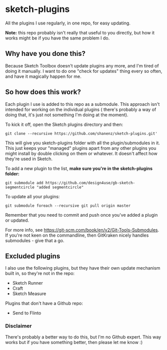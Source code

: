 # sketch-plugins
All the plugins I use regularly, in one repo, for easy updating.

**Note:** this repo probably isn't really that useful to you directly, but how it works might be if you have the same problem I do. 

## Why have you done this?
Because Sketch Toolbox doesn't update plugins any more, and I'm tired of doing it manually. I want to do one "check for updates" thing every so often, and have it magically happen for me.

## So how does this work?
Each plugin I use is added to this repo as a submodule. This approach isn't intended for working on the individual plugins ( there's probably a way of doing that, it's just not something I'm doing at the moment).

To kick it off, open the Sketch plugins directory and then:

    git clone --recursive https://github.com/shanenz/sketch-plugins.git'
    
This will give you sketch-plugins folder with all the plugin/submodules in it. This just keeps your "managed" plugins apart from any other plugins you might install by double clicking on them or whatever. It doesn't affect how they're used in Sketch.

To add a new plugin to the list, **make sure you're in the sketch-plugins folder:**

    git submodule add https://github.com/design4use/gb-sketch-segmentcircle "added segmentcircle" 

To update all your plugins:

    git submodule foreach --recursive git pull origin master

Remember that you need to commit and push once you've added a plugin or updated.

For more info, see https://git-scm.com/book/en/v2/Git-Tools-Submodules. If you're not keen on the commandline, then GitKraken nicely handles submodules - give that a go.

## Excluded plugins
I also use the following plugins, but they have their own update mechanism built in, so they're not in the repo:
- Sketch Runner
- Craft
- Sketch Measure

Plugins that don't have a Github repo:
- Send to Flinto

### Disclaimer
There's probably a better way to do this, but I'm no Github expert. This way works but if you have something better, then please let me know :)

